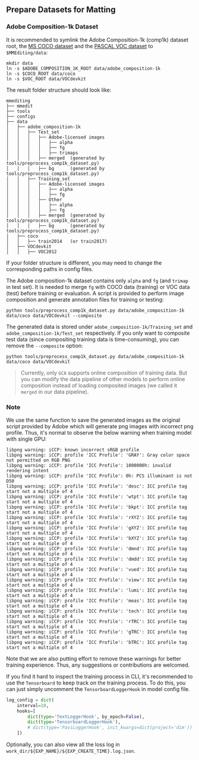 ## Prepare Datasets for Matting

### Adobe Composition-1k Dataset

It is recommended to symlink the Adobe Composition-1k (comp1k) dataset root, the [MS COCO dataset](http://cocodataset.org/#home) and the [PASCAL VOC dataset](http://host.robots.ox.ac.uk/pascal/VOC/) to `$MMEditing/data`:

```
mkdir data
ln -s $ADOBE_COMPOSITION_1K_ROOT data/adobe_composition-1k
ln -s $COCO_ROOT data/coco
ln -s $VOC_ROOT data/VOCdevkit
```

The result folder structure should look like:

```
mmediting
├── mmedit
├── tools
├── configs
├── data
│   ├── adobe_composition-1k
│   │   ├── Test_set
│   │   │   ├── Adobe-licensed images
│   │   │   │   ├── alpha
│   │   │   │   ├── fg
│   │   │   │   ├── trimaps
│   │   │   ├── merged  (generated by tools/preprocess_comp1k_dataset.py)
│   │   │   ├── bg      (generated by tools/preprocess_comp1k_dataset.py)
│   │   ├── Training_set
│   │   │   ├── Adobe-licensed images
│   │   │   │   ├── alpha
│   │   │   │   ├── fg
│   │   │   ├── Other
│   │   │   │   ├── alpha
│   │   │   │   ├── fg
│   │   │   ├── merged  (generated by tools/preprocess_comp1k_dataset.py)
│   │   │   ├── bg      (generated by tools/preprocess_comp1k_dataset.py)
│   ├── coco
│   │   ├── train2014   (or train2017)
│   ├── VOCdevkit
│   │   ├── VOC2012
```

If your folder structure is different, you may need to change the corresponding paths in config files.

The Adobe composition-1k dataset contains only `alpha` and `fg` (and `trimap` in test set). It is needed to merge `fg` with COCO data (training) or VOC data (test) before training or evaluation. A script is provided to perform image composition and generate annotation files for training or testing:

```shell
python tools/preprocess_comp1k_dataset.py data/adobe_composition-1k data/coco data/VOCdevkit --composite
```

The generated data is stored under `adobe_composition-1k/Training_set` and `adobe_composition-1k/Test_set` respectively. If you only want to composite test data (since compositing training data is time-consuming), you can remove the `--composite` option:

```shell
python tools/preprocess_comp1k_dataset.py data/adobe_composition-1k data/coco data/VOCdevkit
```

> Currently, only `GCA` supports online composition of training data. But you can modify the data pipeline of other models to perform online composition instead of loading composited images (we called it `merged` in our data pipeline).

### Note

We use the same function to save the generated images as the original script provided by Adobe which will generate png images with incorrect png profile. Thus, it's normal to observe the below warning when training model with single GPU:

```
libpng warning: iCCP: known incorrect sRGB profile
libpng warning: iCCP: profile 'ICC Profile': 'GRAY': Gray color space not permitted on RGB PNG
libpng warning: iCCP: profile 'ICC Profile': 1000000h: invalid rendering intent
libpng warning: iCCP: profile 'ICC Profile': 0h: PCS illuminant is not D50
libpng warning: iCCP: profile 'ICC Profile': 'desc': ICC profile tag start not a multiple of 4
libpng warning: iCCP: profile 'ICC Profile': 'wtpt': ICC profile tag start not a multiple of 4
libpng warning: iCCP: profile 'ICC Profile': 'bkpt': ICC profile tag start not a multiple of 4
libpng warning: iCCP: profile 'ICC Profile': 'rXYZ': ICC profile tag start not a multiple of 4
libpng warning: iCCP: profile 'ICC Profile': 'gXYZ': ICC profile tag start not a multiple of 4
libpng warning: iCCP: profile 'ICC Profile': 'bXYZ': ICC profile tag start not a multiple of 4
libpng warning: iCCP: profile 'ICC Profile': 'dmnd': ICC profile tag start not a multiple of 4
libpng warning: iCCP: profile 'ICC Profile': 'dmdd': ICC profile tag start not a multiple of 4
libpng warning: iCCP: profile 'ICC Profile': 'vued': ICC profile tag start not a multiple of 4
libpng warning: iCCP: profile 'ICC Profile': 'view': ICC profile tag start not a multiple of 4
libpng warning: iCCP: profile 'ICC Profile': 'lumi': ICC profile tag start not a multiple of 4
libpng warning: iCCP: profile 'ICC Profile': 'meas': ICC profile tag start not a multiple of 4
libpng warning: iCCP: profile 'ICC Profile': 'tech': ICC profile tag start not a multiple of 4
libpng warning: iCCP: profile 'ICC Profile': 'rTRC': ICC profile tag start not a multiple of 4
libpng warning: iCCP: profile 'ICC Profile': 'gTRC': ICC profile tag start not a multiple of 4
libpng warning: iCCP: profile 'ICC Profile': 'bTRC': ICC profile tag start not a multiple of 4
```

Note that we are also putting effort to remove these warnings for better training experience. Thus, any suggestions or contributions are welcomed.

If you find it hard to inspect the training process in CLI, it's recommended to use the `Tensorboard` to keep track on the training process. To do this, you can just simply uncomment the `TensorboardLoggerHook` in model config file.

```python
log_config = dict(
    interval=10,
    hooks=[
        dict(type='TextLoggerHook', by_epoch=False),
        dict(type='TensorboardLoggerHook'),
        # dict(type='PaviLoggerHook', init_kwargs=dict(project='dim'))
    ])
```

Optionally, you can also view all the loss log in `work_dir/${EXP_NAME}/${EXP_CREATE_TIME}.log.json`.
